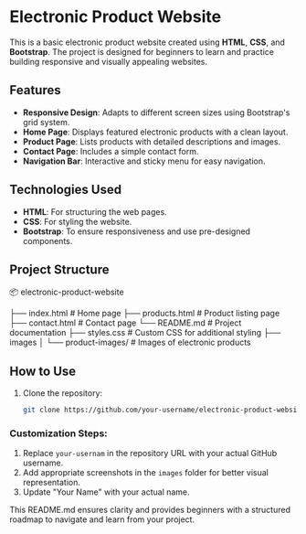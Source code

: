 # Electronic Product Website

This is a basic electronic product website created using **HTML**, **CSS**, and **Bootstrap**. The project is designed for beginners to learn and practice building responsive and visually appealing websites.

## Features

- **Responsive Design**: Adapts to different screen sizes using Bootstrap's grid system.
- **Home Page**: Displays featured electronic products with a clean layout.
- **Product Page**: Lists products with detailed descriptions and images.
- **Contact Page**: Includes a simple contact form.
- **Navigation Bar**: Interactive and sticky menu for easy navigation.

## Technologies Used

- **HTML**: For structuring the web pages.
- **CSS**: For styling the website.
- **Bootstrap**: To ensure responsiveness and use pre-designed components.

## Project Structure

📦 electronic-product-website 

├── index.html
     # Home page ├── products.html # Product listing page ├── contact.html # Contact page └── README.md # Project documentation
├── styles.css 
     # Custom CSS for additional styling 
├── images 
  │ └── product-images/
     # Images of electronic products


## How to Use

1. Clone the repository:
   ```bash
   git clone https://github.com/your-username/electronic-product-website.git


### Customization Steps:

1. Replace `your-usernam` in the repository URL with your actual GitHub username.
2. Add appropriate screenshots in the `images` folder for better visual representation.  
3. Update "Your Name" with your actual name.

This README.md ensures clarity and provides beginners with a structured roadmap to navigate and learn from your project.
